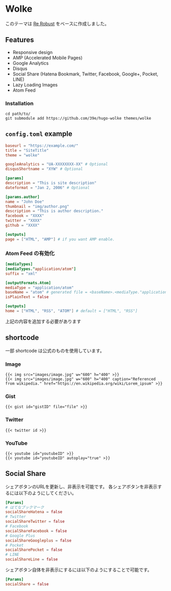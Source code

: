 Wolke
===
このテーマは [Re Robust](https://github.com/39e/hugo-rerobust) をベースに作成しました。  

## Features
- Responsive design
- AMP (Accelerated Mobile Pages)
- Google Analytics
- Disqus
- Social Share (Hatena Bookmark, Twitter, Facebook, Google+, Pocket, LINE)
- Lazy Loading Images
- Atom Feed

### Installation
```
cd path/to/
git submodule add https://github.com/39e/hugo-wolke themes/wolke
```

## `config.toml` example
```toml
baseurl = "https://example.com/"
title = "SiteTitle"
theme = "wolke"

googleAnalytics = "UA-XXXXXXXX-XX" # Optional
disqusShortname = "XYW" # Optional

[params]
description = "This is site description"
dateformat = "Jan 2, 2006" # Optional

[params.author]
name = "John Doe"
thumbnail = "img/author.png"
description = "This is author description."
facebook = "XXXX"
twitter = "XXXX"
github = "XXXX"

[outputs]
page = ["HTML", "AMP"] # if you want AMP enable.
```

### Atom Feed の有効化
```toml
[mediaTypes]
[mediaTypes."application/atom"]
suffix = "xml"

[outputFormats.Atom]
mediaType = "application/atom"
baseName = "atom" # generated file = <baseName>.<mediaType."application/atom".suffix> = atom.xml
isPlainText = false

[outputs]
home = ["HTML", "RSS", "ATOM"] # default = ["HTML", "RSS"]
```

上記の内容を追加する必要があります

## shortcode
一部 shortcode は公式のものを使用しています。

### Image
```
{{< img src="images/image.jpg" w="600" h="400" >}}
{{< img src="images/image.jpg" w="600" h="400" caption="Referenced from wikipedia." href="https://en.wikipedia.org/wiki/Lorem_ipsum" >}}
```

### Gist
```
{{< gist id="gistID" file="file" >}}
```

### Twitter
```
{{< twitter id >}}
```

### YouTube
```
{{< youtube id="youtubeID" >}}
{{< youtube id="youtubeID" autoplay="true" >}}
```

## Social Share
シェアボタンのURLを更新し、非表示を可能です。
各シェアボタンを非表示するには以下のようにしてください。

```toml
[Params]
# はてなブックマーク
socialShareHatena = false
# Twitter
socialShareTwitter = false
# Facebook
socialShareFacebook = false
# Google Plus
socialShareGoogleplus = false
# Pocket
socialSharePocket = false
# LINE
socialShareLine = false
```

シェアボタン自体を非表示にするには以下のようにすることで可能です。

```toml
[Params]
socialShare = false
```